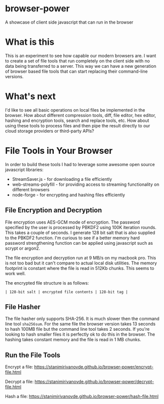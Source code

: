 # browser-power
A showcase of client side javascript that can run in the browser

# What is this
This is an experiment to see how capable our modern browsers are. I want to create a set of file tools that run completely on the client side with no data being transferred to a server. This way we can have a new generation of browser based file tools that can start replacing their command-line versions.

# What's next
I'd like to see all basic operations on local files be implemented in the browser. How about different compression tools, diff, file editor, hex editor, hashing and encryption tools, search and replace tools, etc. How about using these tools to process files and then pipe the result directly to our cloud storage providers or third-party APIs?

# File Tools in Your Browser
In order to build these tools I had to leverage some awesome open source javascript libraries:
* StreamSaver.js - for downloading a file efficiently
* web-streams-polyfill - for providing access to streaming functionality on different browsers
* node-forge - for encrypting and hashing files efficiently

## File Encryption and Decryption
File encryption uses AES-GCM mode of encryption. The password specified by the user is processed by PBKDF2 using 100K iteration rounds. This takes a couple of seconds. I generate 128 bit salt that is also supplied to the PBKDF2 function. I'm curious to see if a better memory hard password strengthening function can be applied using javascript such as scrypt or argon2.

The file encryption and decryption run at 9 MB/s on my macbook pro. This is not too bad but it can't compare to actual local disk utilities. The memory footprint is constant where the file is read in 512Kb chunks. This seems to work well.

The encrypted file structure is as follows:
```
| 128-bit salt | encrypted file contents | 128-bit tag |
```

## File Hasher
The file hasher only supports SHA-256. It is much slower then the command line tool `sha256sum`. For the same file the browser version takes 13 seconds to hash 
100MB file but the command line tool takes 2 seconds. If you're looking to hash smaller files it is perfectly ok to do this in the browser. The hashing takes constant memory and the file is read in 1 MB chunks.

## Run the File Tools
Encrypt a file: https://stanimirivanovde.github.io/browser-power/encrypt-file.html

Decrypt a file: https://stanimirivanovde.github.io/browser-power/decrypt-file.html

Hash a file: https://stanimirivanovde.github.io/browser-power/hash-file.html
